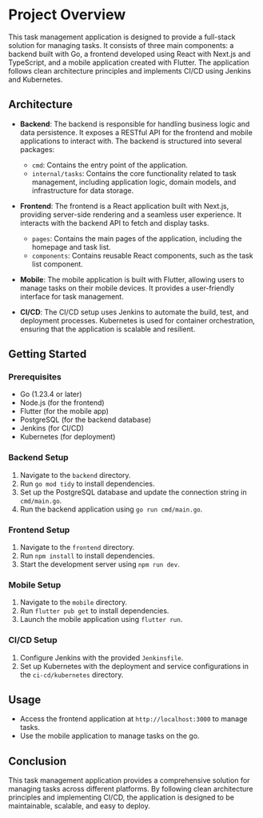 # Project Overview

This task management application is designed to provide a full-stack solution for managing tasks. It consists of three main components: a backend built with Go, a frontend developed using React with Next.js and TypeScript, and a mobile application created with Flutter. The application follows clean architecture principles and implements CI/CD using Jenkins and Kubernetes.

## Architecture

- **Backend**: The backend is responsible for handling business logic and data persistence. It exposes a RESTful API for the frontend and mobile applications to interact with. The backend is structured into several packages:
  - `cmd`: Contains the entry point of the application.
  - `internal/tasks`: Contains the core functionality related to task management, including application logic, domain models, and infrastructure for data storage.

- **Frontend**: The frontend is a React application built with Next.js, providing server-side rendering and a seamless user experience. It interacts with the backend API to fetch and display tasks.
  - `pages`: Contains the main pages of the application, including the homepage and task list.
  - `components`: Contains reusable React components, such as the task list component.

- **Mobile**: The mobile application is built with Flutter, allowing users to manage tasks on their mobile devices. It provides a user-friendly interface for task management.

- **CI/CD**: The CI/CD setup uses Jenkins to automate the build, test, and deployment processes. Kubernetes is used for container orchestration, ensuring that the application is scalable and resilient.

## Getting Started

### Prerequisites

- Go (1.23.4 or later)
- Node.js (for the frontend)
- Flutter (for the mobile app)
- PostgreSQL (for the backend database)
- Jenkins (for CI/CD)
- Kubernetes (for deployment)

### Backend Setup

1. Navigate to the `backend` directory.
2. Run `go mod tidy` to install dependencies.
3. Set up the PostgreSQL database and update the connection string in `cmd/main.go`.
4. Run the backend application using `go run cmd/main.go`.

### Frontend Setup

1. Navigate to the `frontend` directory.
2. Run `npm install` to install dependencies.
3. Start the development server using `npm run dev`.

### Mobile Setup

1. Navigate to the `mobile` directory.
2. Run `flutter pub get` to install dependencies.
3. Launch the mobile application using `flutter run`.

### CI/CD Setup

1. Configure Jenkins with the provided `Jenkinsfile`.
2. Set up Kubernetes with the deployment and service configurations in the `ci-cd/kubernetes` directory.

## Usage

- Access the frontend application at `http://localhost:3000` to manage tasks.
- Use the mobile application to manage tasks on the go.

## Conclusion

This task management application provides a comprehensive solution for managing tasks across different platforms. By following clean architecture principles and implementing CI/CD, the application is designed to be maintainable, scalable, and easy to deploy.